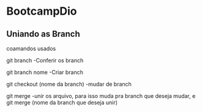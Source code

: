 # BootcampDio
## Uniando as Branch

coamandos usados

git branch -Conferir os branch

git branch nome -Criar branch

git checkout (nome da branch) -mudar de branch

git merge -unir os arquivo, para isso muda pra branch que deseja mudar, e git merge (nome da branch que deseja unir)

